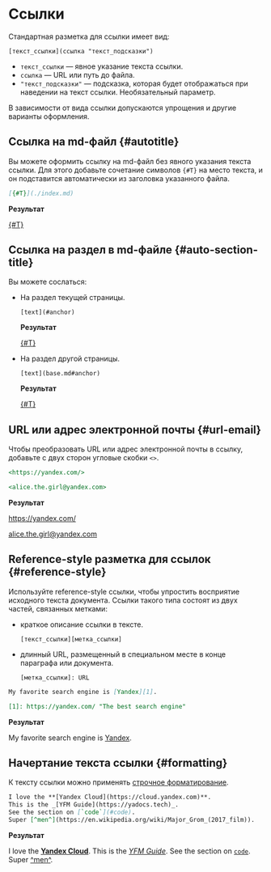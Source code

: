 # Ссылки

Стандартная разметка для ссылки имеет вид:
```
[текст_ссылки](ссылка "текст_подсказки")
```

  * `текст_ссылки` — явное указание текста ссылки.
  * `ссылка` — URL или путь до файла.
  * `"текст_подсказки"` — подсказка, которая будет отображаться при наведении на текст ссылки. Необязательный параметр.

В зависимости от вида ссылки допускаются упрощения и другие варианты оформления.

## Ссылка на md-файл {#autotitle}

Вы можете оформить ссылку на md-файл без явного указания текста ссылки. Для этого добавьте сочетание символов `{#T}` на место текста, и он подставится автоматически из заголовка указанного файла.

```markdown
[{#T}](./index.md)
```

**Результат**

[{#T}](./index.md)

## Ссылка на раздел в md-файле {#auto-section-title}

Вы можете сослаться:

* На раздел текущей страницы.

  `[text](#anchor)`

  **Результат**
  
  [{#T}](#formatting)

* На раздел другой страницы.

  `[text](base.md#anchor)`

  **Результат**

  [{#T}](base.md#headers)

## URL или адрес электронной почты {#url-email}

Чтобы преобразовать URL или адрес электронной почты в ссылку, добавьте с двух сторон угловые скобки `<>`.

```markdown
<https://yandex.com/>

<alice.the.girl@yandex.com>
```

**Результат**

<https://yandex.com/>

<alice.the.girl@yandex.com>

## Reference-style разметка для ссылок {#reference-style}

Используйте reference-style ссылки, чтобы упростить восприятие исходного текста документа. Ссылки такого типа состоят из двух частей, связанных метками:
* краткое описание ссылки в тексте.
  
  `[текст_ссылки][метка_ссылки]`

* длинный URL, размещенный в специальном месте в конце параграфа или документа. 
  
  `[метка_ссылки]: URL`

```markdown
My favorite search engine is [Yandex][1].

[1]: https://yandex.com/ "The best search engine"
```

**Результат**

My favorite search engine is [Yandex][1].

[1]: https://yandex.com/ "The best search engine"

## Начертание текста ссылки {#formatting}

К тексту ссылки можно применять [строчное форматирование](./base.md#line).

```markdown
I love the **[Yandex Cloud](https://cloud.yandex.com)**.
This is the _[YFM Guide](https://yadocs.tech)_.
See the section on [`code`](#code).
Super [^men^](https://en.wikipedia.org/wiki/Major_Grom_(2017_film)).
```

**Результат**

I love the **[Yandex Cloud](https://cloud.yandex.com)**.
This is the _[YFM Guide](https://yadocs.tech)_.
See the section on [`code`](#code).
Super [^men^](https://en.wikipedia.org/wiki/Major_Grom_(2017_film)).
